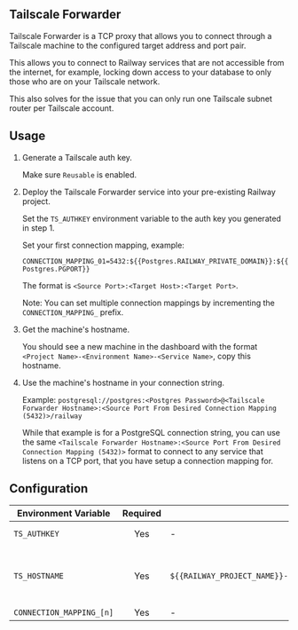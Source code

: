 ## Tailscale Forwarder

Tailscale Forwarder is a TCP proxy that allows you to connect through a Tailscale machine to the configured target address and port pair.

This allows you to connect to Railway services that are not accessible from the internet, for example, locking down access to your database to only those who are on your Tailscale network.

This also solves for the issue that you can only run one Tailscale subnet router per Tailscale account.

## Usage

1. Generate a Tailscale auth key.

   Make sure `Reusable` is enabled.

2. Deploy the Tailscale Forwarder service into your pre-existing Railway project.

   Set the `TS_AUTHKEY` environment variable to the auth key you generated in step 1.

   Set your first connection mapping, example:

   `CONNECTION_MAPPING_01=5432:${{Postgres.RAILWAY_PRIVATE_DOMAIN}}:${{Postgres.PGPORT}}`

   The format is `<Source Port>:<Target Host>:<Target Port>`.

   Note: You can set multiple connection mappings by incrementing the `CONNECTION_MAPPING_` prefix.

3. Get the machine's hostname.

   You should see a new machine in the dashboard with the format `<Project Name>-<Environment Name>-<Service Name>`, copy this hostname.

4. Use the machine's hostname in your connection string.

   Example: `postgresql://postgres:<Postgres Password>@<Tailscale Forwarder Hostname>:<Source Port From Desired Connection Mapping (5432)>/railway`

   While that example is for a PostgreSQL connection string, you can use the same `<Tailscale Forwarder Hostname>:<Source Port From Desired Connection Mapping (5432)>` format to connect to any service that listens on a TCP port, that you have setup a connection mapping for.

## Configuration

| Environment Variable     | Required | Default Value                                                                       | Description                                |
| ------------------------ | :------: | ----------------------------------------------------------------------------------- | ------------------------------------------ |
| `TS_AUTHKEY`             | Yes      | -                                                                                   | Tailscale auth key.                        |
| `TS_HOSTNAME`            | Yes      | `${{RAILWAY_PROJECT_NAME}}-${{RAILWAY_ENVIRONMENT_NAME}}-${{RAILWAY_SERVICE_NAME}}` | Hostname to use for the Tailscale machine. |
| `CONNECTION_MAPPING_[n]` | Yes      | -                                                                                   |                                            |
